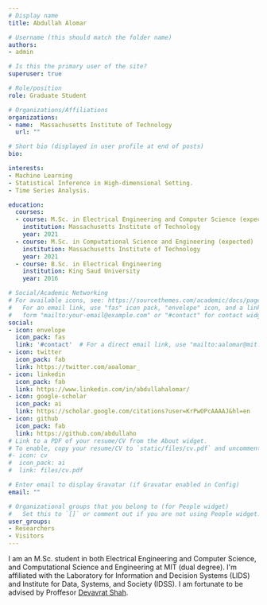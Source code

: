 ```yaml
---
# Display name
title: Abdullah Alomar

# Username (this should match the folder name)
authors:
- admin

# Is this the primary user of the site?
superuser: true

# Role/position
role: Graduate Student 

# Organizations/Affiliations
organizations:
- name:  Massachusetts Institute of Technology
  url: ""

# Short bio (displayed in user profile at end of posts)
bio:

interests:
- Machine Learning
- Statistical Inference in High-dimensional Setting.
- Time Series Analysis.

education:
  courses:
  - course: M.Sc. in Electrical Engineering and Computer Science (expected)
    institution: Massachusetts Institute of Technology
    year: 2021
  - course: M.Sc. in Computational Science and Engineering (expected)
    institution: Massachusetts Institute of Technology
    year: 2021
  - course: B.Sc. in Electrical Engineering
    institution: King Saud University
    year: 2016

# Social/Academic Networking
# For available icons, see: https://sourcethemes.com/academic/docs/page-builder/#icons
#   For an email link, use "fas" icon pack, "envelope" icon, and a link in the
#   form "mailto:your-email@example.com" or "#contact" for contact widget.
social:
- icon: envelope
  icon_pack: fas
  link: '#contact'  # For a direct email link, use "mailto:aalomar@mit.edu".
- icon: twitter
  icon_pack: fab
  link: https://twitter.com/aoalomar_
- icon: linkedin
  icon_pack: fab
  link: https://www.linkedin.com/in/abdullahalomar/
- icon: google-scholar
  icon_pack: ai
  link: https://scholar.google.com/citations?user=KrPwOPcAAAAJ&hl=en
- icon: github
  icon_pack: fab
  link: https://github.com/abdullaho
# Link to a PDF of your resume/CV from the About widget.
# To enable, copy your resume/CV to `static/files/cv.pdf` and uncomment the lines below.
#- icon: cv
#  icon_pack: ai
#  link: files/cv.pdf

# Enter email to display Gravatar (if Gravatar enabled in Config)
email: ""

# Organizational groups that you belong to (for People widget)
#   Set this to `[]` or comment out if you are not using People widget.
user_groups:
- Researchers
- Visitors
---
```


I am an M.Sc. student in both  Electrical Engineering and Computer Science, and Computational Science and Engineering at MIT (dual degree). I'm affiliated with the Laboratory for Information and Decision Systems (LIDS) and Institute for Data, Systems, and Society (IDSS). I am fortunate to be advised by Proffesor [Devavrat Shah](https://devavrat.mit.edu).


